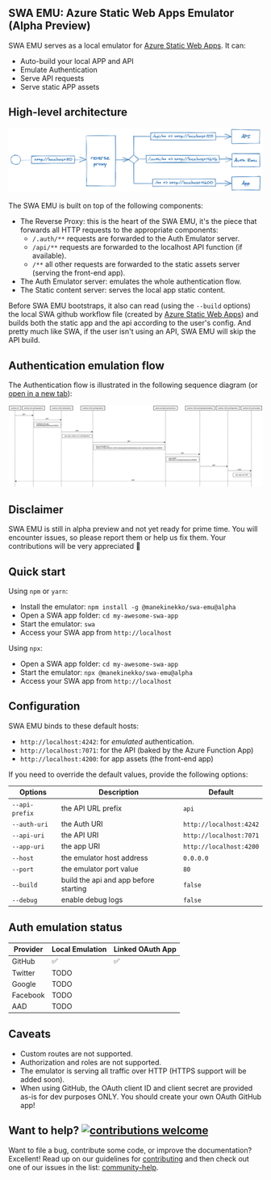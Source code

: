 ## SWA EMU: Azure Static Web Apps Emulator (Alpha Preview)

SWA EMU serves as a local emulator for [Azure Static Web Apps](https://bit.ly/2ZNcakP). It can:

- Auto-build your local APP and API
- Emulate Authentication
- Serve API requests
- Serve static APP assets

## High-level architecture

![swa emulator architecture](./docs/swa-emu-architecture.png)

The SWA EMU is built on top of the following components:

- The Reverse Proxy: this is the heart of the SWA EMU, it's the piece that forwards all HTTP requests to the appropriate components:
  - `/.auth/**` requests are forwarded to the Auth Emulator server.
  - `/api/**` requests are forwarded to the localhost API function (if available).
  - `/**` all other requests are forwarded to the static assets server (serving the front-end app).
- The Auth Emulator server: emulates the whole authentication flow.
- The Static content server: serves the local app static content.

Before SWA EMU bootstraps, it also can read (using the `--build` options) the local SWA github workflow file (created by [Azure Static Web Apps](https://bit.ly/2ZNcakP)) and builds both the static app and the api according to the user's config. And pretty much like SWA, if the user isn't using an API, SWA EMU will skip the API build.

## Authentication emulation flow

The Authentication flow is illustrated in the following sequence diagram (or [open in a new tab](https://bit.ly/swa-auth-flow)):

![SWA Auth flow diagram](docs/swa-auth-flow.png)

## Disclaimer

SWA EMU is still in alpha preview and not yet ready for prime time. You will encounter issues, so please report them or help us fix them. Your contributions will be very appreciated 🙏

## Quick start

Using `npm` or `yarn`:

- Install the emulator: `npm install -g @manekinekko/swa-emu@alpha`
- Open a SWA app folder: `cd my-awesome-swa-app`
- Start the emulator: `swa`
- Access your SWA app from `http://localhost`

Using `npx`:

- Open a SWA app folder: `cd my-awesome-swa-app`
- Start the emulator: `npx @manekinekko/swa-emu@alpha`
- Access your SWA app from `http://localhost`

## Configuration

SWA EMU binds to these default hosts:

- `http://localhost:4242`: for _emulated_ authentication.
- `http://localhost:7071`: for the API (baked by the Azure Function App)
- `http://localhost:4200`: for app assets (the front-end app)

If you need to override the default values, provide the following options:

| Options        | Description                           | Default                 |
| -------------- | ------------------------------------- | ----------------------- |
| `--api-prefix` | the API URL prefix                    | `api`                   |
| `--auth-uri`   | the Auth URI                          | `http://localhost:4242` |
| `--api-uri`    | the API URI                           | `http://localhost:7071` |
| `--app-uri`    | the app URI                           | `http://localhost:4200` |
| `--host`       | the emulator host address             | `0.0.0.0`               |
| `--port`       | the emulator port value               | `80`                    |
| `--build`      | build the api and app before starting | `false`                 |
| `--debug`      | enable debug logs                     | `false`                 |

## Auth emulation status

| Provider | Local Emulation | Linked OAuth App |
| -------- | --------------- | ---------------- |
| GitHub   | ✅              | ✅               |
| Twitter  | TODO            |                  |
| Google   | TODO            |                  |
| Facebook | TODO            |                  |
| AAD      | TODO            |                  |

## Caveats

- Custom routes are not supported.
- Authorization and roles are not supported.
- The emulator is serving all traffic over HTTP (HTTPS support will be added soon).
- When using GitHub, the OAuth client ID and client secret are provided as-is for dev purposes ONLY. You should create your own OAuth GitHub app!

## Want to help? [![contributions welcome](https://img.shields.io/badge/contributions-welcome-brightgreen.svg?style=flat)](https://github.com/manekinekko/swa-emu/issues)

Want to file a bug, contribute some code, or improve the documentation? Excellent! Read up on our guidelines for [contributing](https://github.com/manekinekko/swa-emu/blob/master/CONTRIBUTING.md) and then check out one of our issues in the list: [community-help](https://github.com/manekinekko/swa-emu/issues).
